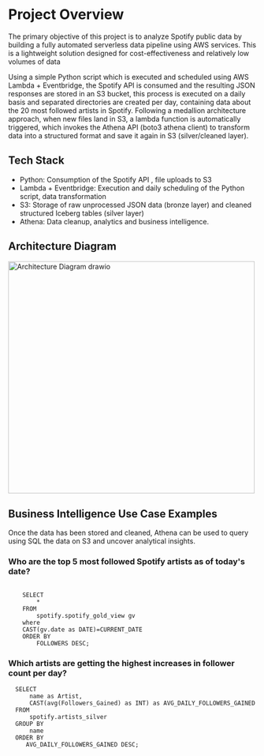 # Project Overview

The primary objective of this project is to analyze Spotify public data by building a fully automated serverless data pipeline using AWS services. This is a lightweight solution designed for cost-effectiveness and relatively low volumes of data

Using a simple Python script which is executed and scheduled using AWS Lambda + Eventbridge, the Spotify API is consumed and the resulting JSON responses are stored in an S3 bucket, this process is executed on a daily basis and separated directories are created per day, containing data about the 20 most followed artists in Spotify. Following a medallion architecture approach, when new files land in S3, a lambda function is automatically triggered, which invokes the Athena API (boto3 athena client) to transform data into a structured format and save it again in S3 (silver/cleaned layer).

## Tech Stack
* Python: Consumption of the Spotify API , file uploads to S3
* Lambda + Eventbridge: Execution and daily scheduling of the Python script, data transformation
* S3: Storage of raw unprocessed JSON data (bronze layer) and cleaned structured Iceberg tables (silver layer)
* Athena: Data cleanup, analytics and business intelligence.

## Architecture Diagram

<img width="500" height="470" alt="Architecture Diagram drawio" src="https://github.com/user-attachments/assets/b5b718a0-4301-47d3-b148-481ab35f2da1" />

## Business Intelligence Use Case Examples

Once the data has been stored and cleaned, Athena can be used to query using SQL the data on S3 and uncover analytical insights. 

### Who are the top 5 most followed Spotify artists as of today's date?

```

    SELECT 
        * 
    FROM 
        spotify.spotify_gold_view gv
    where
    CAST(gv.date as DATE)=CURRENT_DATE
    ORDER BY 
        FOLLOWERS DESC;

````

### Which artists are getting the highest increases in follower count per day?
```
  SELECT 
      name as Artist,
      CAST(avg(Followers_Gained) as INT) as AVG_DAILY_FOLLOWERS_GAINED 
  FROM 
      spotify.artists_silver
  GROUP BY
      name
  ORDER BY
     AVG_DAILY_FOLLOWERS_GAINED DESC;
```
